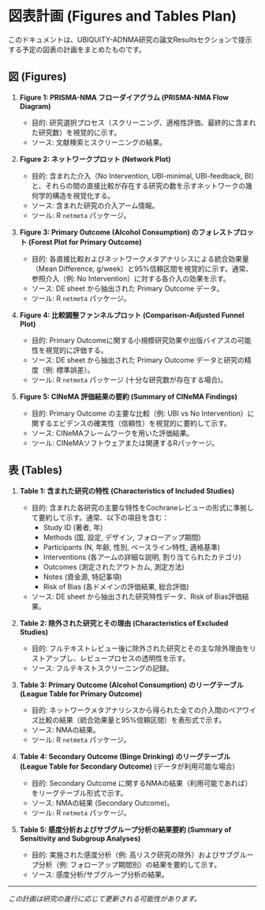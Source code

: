 # 図表計画 (Figures and Tables Plan)

このドキュメントは、UBIQUITY-ADNMA研究の論文Resultsセクションで提示する予定の図表の計画をまとめたものです。

## 図 (Figures)

1.  **Figure 1: PRISMA-NMA フローダイアグラム (PRISMA-NMA Flow Diagram)**
    *   目的: 研究選択プロセス（スクリーニング、適格性評価、最終的に含まれた研究数）を視覚的に示す。
    *   ソース: 文献検索とスクリーニングの結果。

2.  **Figure 2: ネットワークプロット (Network Plot)**
    *   目的: 含まれた介入（No Intervention, UBI-minimal, UBI-feedback, BI）と、それらの間の直接比較が存在する研究の数を示すネットワークの幾何学的構造を視覚化する。
    *   ソース: 含まれた研究の介入アーム情報。
    *   ツール: R `netmeta` パッケージ。

3.  **Figure 3: Primary Outcome (Alcohol Consumption) のフォレストプロット (Forest Plot for Primary Outcome)**
    *   目的: 各直接比較およびネットワークメタアナリシスによる統合効果量（Mean Difference, g/week）と95%信頼区間を視覚的に示す。通常、参照介入（例: No Intervention）に対する各介入の効果を示す。
    *   ソース: DE sheet から抽出された Primary Outcome データ。
    *   ツール: R `netmeta` パッケージ。

4.  **Figure 4: 比較調整ファンネルプロット (Comparison-Adjusted Funnel Plot)**
    *   目的: Primary Outcomeに関する小規模研究効果や出版バイアスの可能性を視覚的に評価する。
    *   ソース: DE sheet から抽出された Primary Outcome データと研究の精度（例: 標準誤差）。
    *   ツール: R `netmeta` パッケージ (十分な研究数が存在する場合)。

5.  **Figure 5: CINeMA 評価結果の要約 (Summary of CINeMA Findings)**
    *   目的: Primary Outcome の主要な比較（例: UBI vs No Intervention）に関するエビデンスの確実性（信頼性）を視覚的に要約して示す。
    *   ソース: CINeMAフレームワークを用いた評価結果。
    *   ツール: CINeMAソフトウェアまたは関連するRパッケージ。

## 表 (Tables)

1.  **Table 1: 含まれた研究の特性 (Characteristics of Included Studies)**
    *   目的: 含まれた各研究の主要な特性をCochraneレビューの形式に準拠して要約して示す。通常、以下の項目を含む：
        *   Study ID (著者, 年)
        *   Methods (国, 設定, デザイン, フォローアップ期間)
        *   Participants (N, 年齢, 性別, ベースライン特性, 適格基準)
        *   Interventions (各アームの詳細な説明, 割り当てられたカテゴリ)
        *   Outcomes (測定されたアウトカム, 測定方法)
        *   Notes (資金源, 特記事項)
        *   Risk of Bias (各ドメインの評価結果, 総合評価)
    *   ソース: DE sheet から抽出された研究特性データ、Risk of Bias評価結果。

2.  **Table 2: 除外された研究とその理由 (Characteristics of Excluded Studies)**
    *   目的: フルテキストレビュー後に除外された研究とその主な除外理由をリストアップし、レビュープロセスの透明性を示す。
    *   ソース: フルテキストスクリーニングの記録。

3.  **Table 3: Primary Outcome (Alcohol Consumption) のリーグテーブル (League Table for Primary Outcome)**
    *   目的: ネットワークメタアナリシスから得られた全ての介入間のペアワイズ比較の結果（統合効果量と95%信頼区間）を表形式で示す。
    *   ソース: NMAの結果。
    *   ツール: R `netmeta` パッケージ。

4.  **Table 4: Secondary Outcome (Binge Drinking) のリーグテーブル (League Table for Secondary Outcome)** (データが利用可能な場合)
    *   目的: Secondary Outcome に関するNMAの結果（利用可能であれば）をリーグテーブル形式で示す。
    *   ソース: NMAの結果 (Secondary Outcome)。
    *   ツール: R `netmeta` パッケージ。

5.  **Table 5: 感度分析およびサブグループ分析の結果要約 (Summary of Sensitivity and Subgroup Analyses)**
    *   目的: 実施された感度分析（例: 高リスク研究の除外）およびサブグループ分析（例: フォローアップ期間別）の結果を要約して示す。
    *   ソース: 感度分析/サブグループ分析の結果。

---
*この計画は研究の進行に応じて更新される可能性があります。*